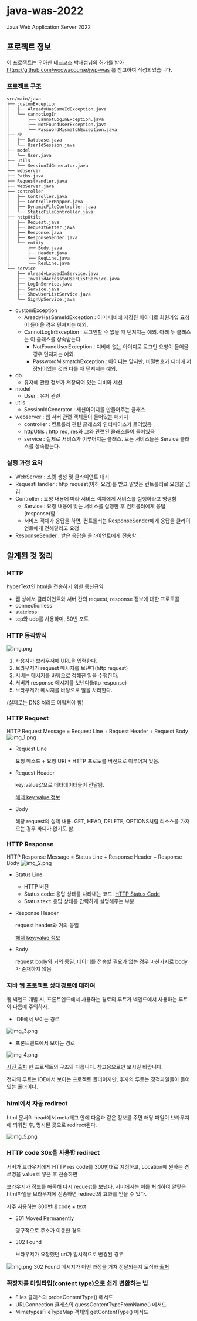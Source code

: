 # java-was-2022
Java Web Application Server 2022


## 프로젝트 정보 

이 프로젝트는 우아한 테크코스 박재성님의 허가를 받아 https://github.com/woowacourse/jwp-was 
를 참고하여 작성되었습니다.

### 프로젝트 구조
    src/main/java
    ├── customException
    │   ├── AlreadyHasSameIdException.java
    │   └── cannotLogIn
    │       ├── CannotLogInException.java
    │       ├── NotFoundUserException.java
    │       └── PasswordMismatchException.java
    ├── db
    │   ├── Database.java
    │   └── UserIdSession.java
    ├── model
    │   └── User.java
    ├── utils
    │   └── SessionIdGenerator.java
    └── webserver
    ├── Paths.java
    ├── RequestHandler.java
    ├── WebServer.java
    ├── controller
    │   ├── Controller.java
    │   ├── ControllerMapper.java
    │   ├── DynamicFileController.java
    │   └── StaticFileController.java
    ├── httpUtils
    │   ├── Request.java
    │   ├── RequestGetter.java
    │   ├── Response.java
    │   ├── ResponseSender.java
    │   └── entity
    │       ├── Body.java
    │       ├── Header.java
    │       ├── ReqLine.java
    │       └── ResLine.java
    └── service
        ├── AlreadyLoggedInService.java
        ├── InvalidAccesstoUserListService.java
        ├── LogInService.java
        ├── Service.java
        ├── ShowUserListService.java
        └── SignUpService.java
- customException
  - AreadyHasSameIdException : 이미 디비에 저장된 아이디로 회원가입 요청이 들어올 경우 던져지는 예외.
  - CannotLogInException : 로그인할 수 없을 때 던져지는 예외. 아래 두 클래스는 이 클래스를 상속받는다.
    - NotFoundUserException : 디비에 없는 아이디로 로그인 요청이 들어올 경우 던져지는 예외.
    - PasswordMismatchException : 아이디는 맞지만, 비밀번호가 디비에 저장되어있는 것과 다를 때 던져지는 예외.
- db
  - 유저에 관한 정보가 저장되어 있는 디비와 세션
- model
  - User : 유저 관련
- utils
  - SessionIdGenerator : 세션아이디를 만들어주는 클래스
- webserver : 웹 서버 관련 객체들이 들어있는 패키지
  - controller : 컨트롤러 관련 클래스와 인터페이스가 들어있음
  - httpUtils : http req, res와 그와 관련된 클래스들이 들어있음
  - service : 실제로 서비스가 이루어지는 클래스. 모든 서비스들은 Service 클래스를 상속받는다.


### 실행 과정 요약 
- WebServer : 소켓 생성 및 클라이언트 대기
- RequestHandler : http request(이하 요청)를 받고 알맞은 컨트롤러로 요청을 넘김
- Controller : 요청 내용에 따라 서비스 객체에게 서비스를 실행하라고 명령함
  - Service : 요청 내용에 맞는 서비스를 실행한 후 컨트롤러에게 응답(response)함
  - 서비스 객체가 응답을 하면, 컨트롤러는 ResponseSender에게 응답을 클라이언트에게 전해달라고 요청
- ResponseSender : 받은 응답을 클라이언트에게 전송함.


## 알게된 것 정리

### HTTP
hyperText인 html을 전송하기 위한 통신규약
- 웹 상에서 클라이언트와 서버 간의 request, response 정보에 대한 프로토콜
- connectionless
- stateless
- tcp와 udp를 사용하며, 80번 포트
### HTTP 동작방식
![img.png](ReadmeImg/img.png)
1. 사용자가 브라우저에 URL을 입력한다.
2. 브라우저가 request 메시지를 보낸다(http request)
3. 서버는 메시지를 바탕으로 정해진 일을 수행한다.
4. 서버가 response 메시지를 보낸다(http response)
5. 브라우저가 메시지를 바탕으로 일을 처리한다.

(실제로는 DNS 처리도 이뤄져야 함)

### HTTP Request
HTTP Request Message = Request Line + Request Header + Request Body
![img_1.png](ReadmeImg/img_1.png)
- Request Line

  요청 메소드 + 요청 URI + HTTP 프로토콜 버전으로 이루어져 있음.
- Request Header

  key:value값으로 메타데이터들이 전달됨.

  [헤더 key:value 정보](https://developer.mozilla.org/ko/docs/Web/HTTP/Headers)
- Body

    해당 request의 실제 내용. GET, HEAD, DELETE, OPTIONS처럼 리소스를 가져오는 경우 바디가 없기도 함.

### HTTP Response
HTTP Response Message = Status Line + Response Header + Response Body
![img_2.png](ReadmeImg/img_2.png)
- Status Line
  - HTTP 버전
  - Status code: 응답 상태를 나타내는 코드. [HTTP Status Code](https://developer.mozilla.org/en-US/docs/Web/HTTP/Status)
  - Status text: 응답 상태를 간략하게 설명해주는 부분.

- Response Header
    
    request header와 거의 동일
  
    [헤더 key:value 정보](https://developer.mozilla.org/ko/docs/Web/HTTP/Headers)
  
- Body

    request body와 거의 동일. 데이터를 전송할 필요가 없는 경우 마찬가지로 body가 존재하지 않음

### 자바 웹 프로젝트 상대경로에 대하여
웹 백엔드 개발 시, 프론트엔드에서 사용하는 경로의 루트가 벡엔드에서 사용하는 루트와 다름에 주의하자.
- IDE에서 보이는 경로
 
![img_3.png](ReadmeImg/img_3.png)

- 프론트엔드에서 보이는 경로

![img_4.png](ReadmeImg/img_4.png)

[사진 출처](https://myblog.opendocs.co.kr/archives/436) 현 프로젝트의 구조와 다릅니다. 참고용으로만 보시길 바랍니다.

전자의 루트는 IDE에서 보이는 프로젝트 폴더이지만, 후자의 루트는 정적파일들이 들어있는 폴더이다.

### html에서 자동 redirect
html 문서의 head에서 meta태그 안에 다음과 같은 정보를 주면 해당 파일이 브라우저에 띄워진 후, 명시된 곳으로 redirect된다.

![img_5.png](ReadmeImg/img_5.png)


### HTTP code 30x을 사용한 redirect
서버가 브라우저에게 HTTP res code를 300번대로 지정하고, Location에 원하는 경로명을 value로 넣은 후 전송하면

브라우저가 정보를 해독해 다시 request를 보낸다. 서버에서는 이를 처리하여 알맞은 html파일을 브라우저에 전송하면 redirect의 효과를 얻을 수 있다.

자주 사용하는 300번대 code + text
- 301 Moved Permanently

  영구적으로 주소가 이동한 경우
- 302 Found

  브라우저가 요청했던 uri가 일시적으로 변경된 경우

![img.png](ReadmeImg/302동작과정.png)
302 Found 메시지가 어떤 과정을 거쳐 전달되는지 도식화
[출처](https://m.blog.naver.com/PostView.naver?isHttpsRedirect=true&blogId=netmaniascom&logNo=80138330596)


### 확장자를 마임타입(content type)으로 쉽게 변환하는 법

- Files 클래스의 probeContentType() 메서드
- URLConnection 클래스의 guessContentTypeFromName() 메서드
- MimetypesFileTypeMap 객체의 getContentType() 메서드
